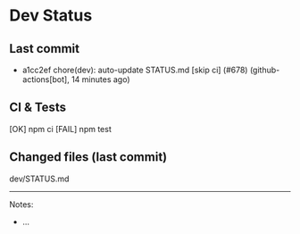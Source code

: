 # Dev Status

## Last commit
- a1cc2ef chore(dev): auto-update STATUS.md [skip ci] (#678) (github-actions[bot], 14 minutes ago)
## CI & Tests
[OK] npm ci
[FAIL] npm test

## Changed files (last commit)
dev/STATUS.md

---
Notes:
- ...
